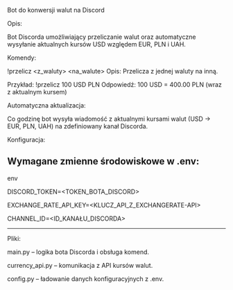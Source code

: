 Bot do konwersji walut na Discord


Opis:

Bot Discorda umożliwiający przeliczanie walut oraz automatyczne wysyłanie aktualnych kursów USD względem EUR, PLN i UAH.

Komendy:

!przelicz <kwota> <z_waluty> <na_walute>
Opis: Przelicza z jednej waluty na inną.

Przykład: !przelicz 100 USD PLN
Odpowiedź: 100 USD = 400.00 PLN (wraz z aktualnym kursem)

Automatyczna aktualizacja:

Co godzinę bot wysyła wiadomość z aktualnymi kursami walut (USD → EUR, PLN, UAH) na zdefiniowany kanał Discorda.

Konfiguracja:

Wymagane zmienne środowiskowe w .env:
--------------------------------------
env

DISCORD_TOKEN=<TOKEN_BOTA_DISCORD>

EXCHANGE_RATE_API_KEY=<KLUCZ_API_Z_EXCHANGERATE-API>

CHANNEL_ID=<ID_KANAŁU_DISCORDA>

--------------------------------------

Pliki:

main.py – logika bota Discorda i obsługa komend.

currency_api.py – komunikacja z API kursów walut.

config.py – ładowanie danych konfiguracyjnych z .env.
